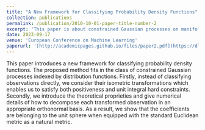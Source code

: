 ```yaml
---
title: "A New Framework for Classifying Probability Density Functions"
collection: publications
permalink: /publication/2010-10-01-paper-title-number-2
excerpt: 'This paper is about constrained Gaussian processes on manifolds'
date: 2023-09-17
venue: 'European Conference on Machine Learning'
paperurl: '[http://academicpages.github.io/files/paper2.pdf](https://dl.acm.org/doi/10.1007/978-3-031-43412-9_30)'
---
```

This paper introduces a new framework for classifying probability density functions. The proposed method fits in the class of constrained Gaussian processes indexed by distribution functions. Firstly, instead of classifying observations directly, we consider their isometric transformations which enables us to satisfy both positiveness and unit integral hard constraints. Secondly, we introduce the theoretical proprieties and give numerical details of how to decompose each transformed observation in an appropriate orthonormal basis. As a result, we show that the coefficients are belonging to the unit sphere when equipped with the standard Euclidean metric as a natural metric.
